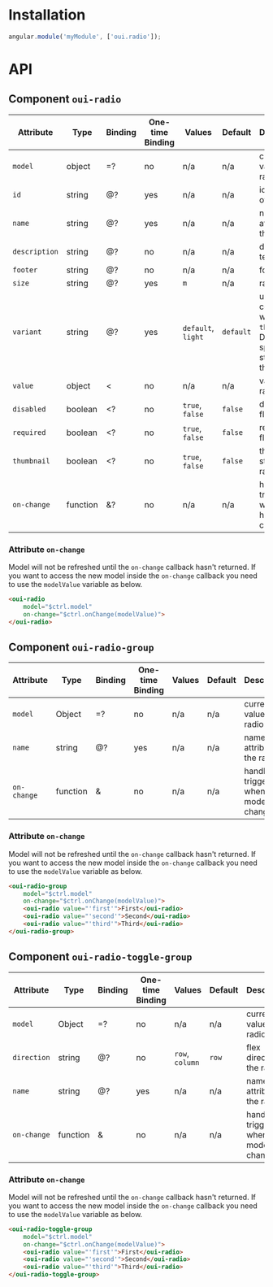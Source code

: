 # Installation

```js
angular.module('myModule', ['oui.radio']);
```

# API

## Component `oui-radio`

| Attribute     | Type      | Binding   | One-time Binding  | Values              | Default   | Description
| ----          | ----      | ----      | ----              | ----                | ----      | ----
| `model`       | object    | =?        | no                | n/a                 | n/a       | current value of the radio
| `id`          | string    | @?        | yes               | n/a                 | n/a       | id attribute of the radio
| `name`        | string    | @?        | yes               | n/a                 | n/a       | name attribute of the radio
| `description` | string    | @?        | no                | n/a                 | n/a       | description text
| `footer`      | string    | @?        | no                | n/a                 | n/a       | footer text
| `size`        | string    | @?        | yes               | `m`                 | n/a       | radio size
| `variant`     | string    | @?        | yes               | `default`, `light`  | `default` | used in conjunction with `thumbnail`. Defines specific style for the thumbnail  
| `value`       | object    | <         | no                | n/a                 | n/a       | value of the radio
| `disabled`    | boolean   | <?        | no                | `true`, `false`     | `false`   | disabled flag
| `required`    | boolean   | <?        | no                | `true`, `false`     | `false`   | required flag
| `thumbnail`   | boolean   | <?        | no                | `true`, `false`     | `false`   | thumbnail style of the radio
| `on-change`   | function  | &?        | no                | n/a                 | n/a       | handler triggered when value has changed

### Attribute `on-change`

Model will not be refreshed until the `on-change` callback hasn't returned. If you want to access the new model inside the `on-change` callback you need to use the `modelValue` variable as below.

```html
<oui-radio
    model="$ctrl.model"
    on-change="$ctrl.onChange(modelValue)">
</oui-radio>
```

## Component `oui-radio-group`

| Attribute     | Type      | Binding   | One-time Binding  | Values  | Default | Description
| ----          | ----      | ----      | ----              | ----    | ----    | ----
| `model`       | Object    | =?        | no                | n/a     | n/a     | current value of the radio
| `name`        | string    | @?        | yes               | n/a     | n/a     | name attribute of the radio
| `on-change`   | function  | &         | no                | n/a     | n/a     | handler triggered when model has changed

### Attribute `on-change`

Model will not be refreshed until the `on-change` callback hasn't returned. If you want to access the new model inside the `on-change` callback you need to use the `modelValue` variable as below.

```html
<oui-radio-group
    model="$ctrl.model"
    on-change="$ctrl.onChange(modelValue)">
    <oui-radio value="'first'">First</oui-radio>
    <oui-radio value="'second'">Second</oui-radio>
    <oui-radio value="'third'">Third</oui-radio>
</oui-radio-group>
```

## Component `oui-radio-toggle-group`

| Attribute     | Type      | Binding   | One-time Binding  | Values          | Default | Description
| ----          | ----      | ----      | ----              | ----            | ----    | ----
| `model`       | Object    | =?        | no                | n/a             | n/a     | current value of the radio
| `direction`   | string    | @?        | no                | `row`, `column` | `row`   | flex direction of the radio
| `name`        | string    | @?        | yes               | n/a             | n/a     | name attribute of the radio
| `on-change`   | function  | &         | no                | n/a             | n/a     | handler triggered when model has changed

### Attribute `on-change`

Model will not be refreshed until the `on-change` callback hasn't returned. If you want to access the new model inside the `on-change` callback you need to use the `modelValue` variable as below.

```html
<oui-radio-toggle-group
    model="$ctrl.model"
    on-change="$ctrl.onChange(modelValue)">
    <oui-radio value="'first'">First</oui-radio>
    <oui-radio value="'second'">Second</oui-radio>
    <oui-radio value="'third'">Third</oui-radio>
</oui-radio-toggle-group>
```
